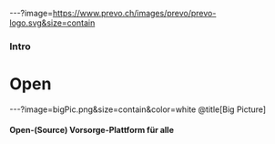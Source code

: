 ---?image=https://www.prevo.ch/images/prevo/prevo-logo.svg&size=contain

### Intro
# Open

---?image=bigPic.png&size=contain&color=white @title[Big Picture]

#### Open-(Source) Vorsorge-Plattform für alle

